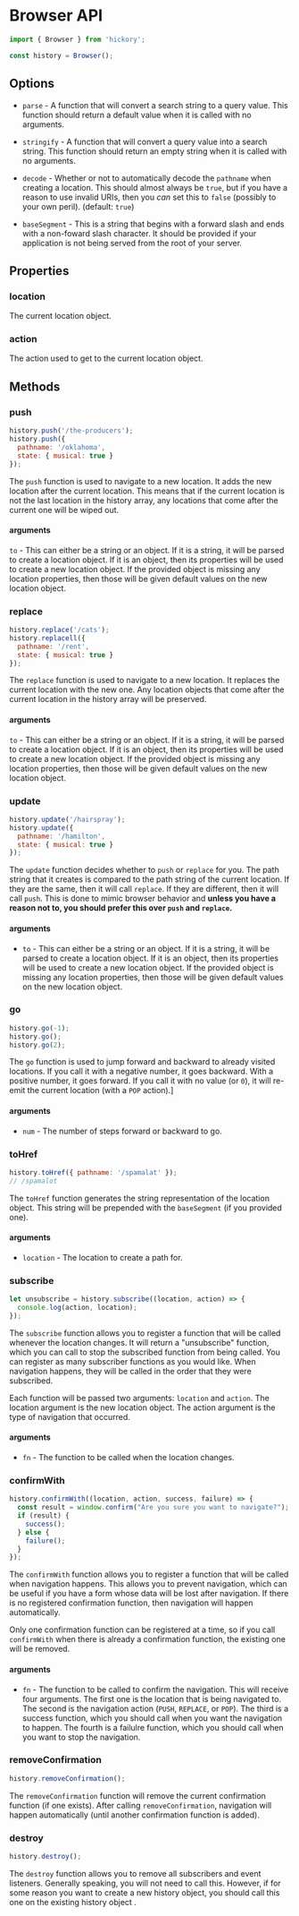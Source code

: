 # Browser API

```js
import { Browser } from 'hickory';

const history = Browser();
```

## Options

* `parse` - A function that will convert a search string to a query value. This function should return a default value when it is called with no arguments.

* `stringify` - A function that will convert a query value into a search string. This function should return an empty string when it is called with no arguments.

* `decode` - Whether or not to automatically decode the `pathname` when creating a location. This should almost always be `true`, but if you have a reason to use invalid URIs, then you _can_ set this to `false` (possibly to your own peril). (default: `true`)

* `baseSegment` - This is a string that begins with a forward slash and ends with a non-foward slash character. It should be provided if your application is not being served from the root of your server.

## Properties

### location

The current location object.

### action

The action used to get to the current location object.

## Methods

### push

```js
history.push('/the-producers');
history.push({
  pathname: '/oklahoma',
  state: { musical: true }
});
```

The `push` function is used to navigate to a new location. It adds the new location after the current location. This means that if the current location is not the last location in the history array, any locations that come after the current one will be wiped out.

#### arguments

`to` - This can either be a string or an object. If it is a string, it will be parsed to create a location object. If it is an object, then its properties will be used to create a new location object. If the provided object is missing any location properties, then those will be given default values on the new location object.

### replace

```js
history.replace('/cats');
history.replacell({
  pathname: '/rent',
  state: { musical: true }
});
```

The `replace` function is used to navigate to a new location. It replaces the current location with the new one. Any location objects that come after the current location in the history array will be preserved.

#### arguments

`to` - This can either be a string or an object. If it is a string, it will be parsed to create a location object. If it is an object, then its properties will be used to create a new location object. If the provided object is missing any location properties, then those will be given default values on the new location object.

### update

```js
history.update('/hairspray');
history.update({
  pathname: '/hamilton',
  state: { musical: true }
});
```

The `update` function decides whether to `push` or `replace` for you. The path string that it creates is compared to the path string of the current location. If they are the same, then it will call `replace`. If they are different, then it will call `push`. This is done to mimic browser behavior and **unless you have a reason not to, you should prefer this over `push` and `replace`.**

#### arguments

* `to` - This can either be a string or an object. If it is a string, it will be parsed to create a location object. If it is an object, then its properties will be used to create a new location object. If the provided object is missing any location properties, then those will be given default values on the new location object.

### go

```js
history.go(-1);
history.go();
history.go(2);
```

The `go` function is used to jump forward and backward to already visited locations. If you call it with a negative number, it goes backward. With a positive number, it goes forward. If you call it with no value (or `0`), it will re-emit the current location (with a `POP` action).]

#### arguments

* `num` - The number of steps forward or backward to go.

### toHref

```js
history.toHref({ pathname: '/spamalat' });
// /spamalot
```

The `toHref` function generates the string representation of the location object. This string will be prepended with the `baseSegment` (if you provided one).

#### arguments

* `location` - The location to create a path for.

### subscribe

```js
let unsubscribe = history.subscribe((location, action) => {
  console.log(action, location);
});
```

The `subscribe` function allows you to register a function that will be called whenever the location changes. It will return a "unsubscribe" function, which you can call to stop the subscribed function from being called. You can register as many subscriber functions as you would like. When navigation happens, they will be called in the order that they were subscribed.

Each function will be passed two arguments: `location` and `action`. The location argument is the new location object. The action argument is the type of navigation that occurred.

#### arguments

* `fn` - The function to be called when the location changes.

### confirmWith

```js
history.confirmWith((location, action, success, failure) => {
  const result = window.confirm("Are you sure you want to navigate?");
  if (result) {
    success();
  } else {
    failure();
  }
});
```

The `confirmWith` function allows you to register a function that will be called when navigation happens. This allows you to prevent navigation, which can be useful if you have a form whose data will be lost after navigation. If there is no registered confirmation function, then navigation will happen automatically.

Only one confirmation function can be registered at a time, so if you call `confirmWith` when there is already a confirmation function, the existing one will be removed.

#### arguments

* `fn` - The function to be called to confirm the navigation. This will receive four arguments. The first one is the location that is being navigated to. The second is the navigation action (`PUSH`, `REPLACE`, or `POP`). The third is a success function, which you should call when you want the navigation to happen. The fourth is a failulre function, which you should call when you want to stop the navigation.

### removeConfirmation

```js
history.removeConfirmation();
```

The `removeConfirmation` function will remove the current confirmation function (if one exists). After calling `removeConfirmation`, navigation will happen automatically (until another confirmation function is added).

### destroy

```js
history.destroy();
```

The `destroy` function allows you to remove all subscribers and event listeners. Generally speaking, you will not need to call this. However, if for some reason you want to create a new history object, you should call this one on the existing history object .
